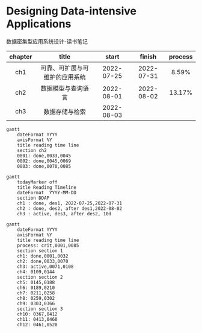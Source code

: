 # Designing Data-intensive Applications
 数据密集型应用系统设计-读书笔记
 
| chapter |title| start | finish |process|
| :-----:| :----: | :----: |:----: |:----: |
|ch1|可靠、可扩展与可维护的应用系统|2022-07-25|2022-07-31|8.59%|
|ch2|数据模型与查询语言|2022-08-01|2022-08-02|13.17%|
|ch3|数据存储与检索|2022-08-03|||

```mermaid
gantt
	dateFormat YYYY
	axisFormat %Y
	title reading time line
	section ch2
	0801: done,0033,0045
	0802: done,0045,0069
	0803: done,0070,0085
```
	



```mermaid
gantt
    todayMarker off
    title Reading Timeline
    dateFormat  YYYY-MM-DD
    section DDAP
    ch1 : done, des1, 2022-07-25,2022-07-31
    ch2 : done, des2, after des1,2022-08-02
    ch3 : active, des3, after des2, 10d
```

```mermaid
gantt
	dateFormat YYYY
	axisFormat %Y
	title reading time line
	process: crit,0001,0085
	section section 1
	ch1: done,0001,0032
	ch2: done,0033,0070
	ch3: active,0071,0108
	ch4: 0109,0144
	section section 2
	ch5: 0145,0188
	ch6: 0189,0210
	ch7: 0211,0258
	ch8: 0259,0302
	ch9: 0303,0366
	section section 3
	ch10: 0367,0412
	ch11: 0413,0460
	ch12: 0461,0520
```
